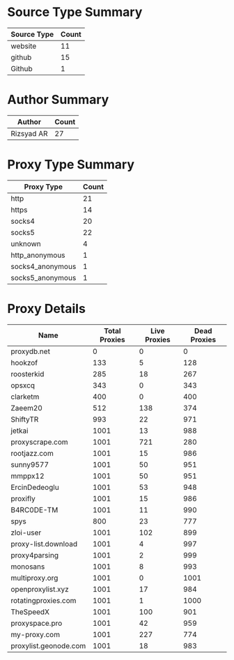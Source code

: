 # Source Type Summary

| Source Type | Count |
|-------------|-------|
| website | 11 |
| github | 15 |
| Github | 1 |


# Author Summary

| Author | Count |
|--------|-------|
| Rizsyad AR | 27 |


# Proxy Type Summary

| Proxy Type | Count |
|------------|-------|
| http | 21 |
| https | 14 |
| socks4 | 20 |
| socks5 | 22 |
| unknown | 4 |
| http_anonymous | 1 |
| socks4_anonymous | 1 |
| socks5_anonymous | 1 |


# Proxy Details

| Name | Total Proxies | Live Proxies | Dead Proxies |
|------|---------------|--------------|---------------|
| proxydb.net | 0 | 0 | 0 |
| hookzof | 133 | 5 | 128 |
| roosterkid | 285 | 18 | 267 |
| opsxcq | 343 | 0 | 343 |
| clarketm | 400 | 0 | 400 |
| Zaeem20 | 512 | 138 | 374 |
| ShiftyTR | 993 | 22 | 971 |
| jetkai | 1001 | 13 | 988 |
| proxyscrape.com | 1001 | 721 | 280 |
| rootjazz.com | 1001 | 15 | 986 |
| sunny9577 | 1001 | 50 | 951 |
| mmppx12 | 1001 | 50 | 951 |
| ErcinDedeoglu | 1001 | 53 | 948 |
| proxifly | 1001 | 15 | 986 |
| B4RC0DE-TM | 1001 | 11 | 990 |
| spys | 800 | 23 | 777 |
| zloi-user | 1001 | 102 | 899 |
| proxy-list.download | 1001 | 4 | 997 |
| proxy4parsing | 1001 | 2 | 999 |
| monosans | 1001 | 8 | 993 |
| multiproxy.org | 1001 | 0 | 1001 |
| openproxylist.xyz | 1001 | 17 | 984 |
| rotatingproxies.com | 1001 | 1 | 1000 |
| TheSpeedX | 1001 | 100 | 901 |
| proxyspace.pro | 1001 | 42 | 959 |
| my-proxy.com | 1001 | 227 | 774 |
| proxylist.geonode.com | 1001 | 18 | 983 |

